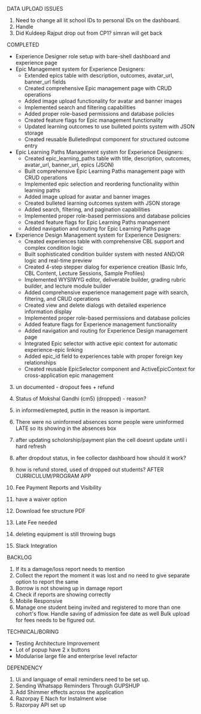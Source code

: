DATA UPLOAD ISSUES

1. Need to change all lit school IDs to personal IDs on the dashboard.
2. Handle 
2. Did Kuldeep Rajput drop out from CP1? simran will get back

COMPLETED
- Experience Designer role setup with bare-shell dashboard and experience page
- Epic Management system for Experience Designers:
  - Extended epics table with description, outcomes, avatar_url, banner_url fields
  - Created comprehensive Epic management page with CRUD operations
  - Added image upload functionality for avatar and banner images
  - Implemented search and filtering capabilities
  - Added proper role-based permissions and database policies
  - Created feature flags for Epic management functionality
  - Updated learning outcomes to use bulleted points system with JSON storage
  - Created reusable BulletedInput component for structured outcome entry
- Epic Learning Paths Management system for Experience Designers:
  - Created epic_learning_paths table with title, description, outcomes, avatar_url, banner_url, epics (JSON)
  - Built comprehensive Epic Learning Paths management page with CRUD operations
  - Implemented epic selection and reordering functionality within learning paths
  - Added image upload for avatar and banner images
  - Created bulleted learning outcomes system with JSON storage
  - Added search, filtering, and pagination capabilities
  - Implemented proper role-based permissions and database policies
  - Created feature flags for Epic Learning Paths management
  - Added navigation and routing for Epic Learning Paths page
- Experience Design Management system for Experience Designers:
  - Created experiences table with comprehensive CBL support and complex condition logic
  - Built sophisticated condition builder system with nested AND/OR logic and real-time preview
  - Created 4-step stepper dialog for experience creation (Basic Info, CBL Content, Lecture Sessions, Sample Profiles)
  - Implemented WYSIWYG editor, deliverable builder, grading rubric builder, and lecture module builder
  - Added comprehensive experience management page with search, filtering, and CRUD operations
  - Created view and delete dialogs with detailed experience information display
  - Implemented proper role-based permissions and database policies
  - Added feature flags for Experience management functionality
  - Added navigation and routing for Experience Design management page
  - Integrated Epic selector with active epic context for automatic experience-epic linking
  - Added epic_id field to experiences table with proper foreign key relationships
  - Created reusable EpicSelector component and ActiveEpicContext for cross-application epic management
3. un documented - dropout fees + refund
4. Status of Mokshal Gandhi (cm5) (dropped) - reason?
5. in informed/emepted, puttin in the reason is important.
6. There were no uninformed absences
   some people were uninformed LATE so its showing in the absences box

7. after updating scholorship/payment plan the cell doesnt update until i hard refresh
8. after dropdout status, in fee collector dashboard how should it work?
9. how is refund stored, used of dropped out students?
   AFTER CURRICULUM/PROGRAM APP

10. Fee Payment Reports and Visibility
11. have a waiver option
12. Download fee structure PDF
13. Late Fee needed
14. deleting equipment is still throwing bugs
15. Slack Integration

BACKLOG

1. If its a damage/loss report needs to mention
2. Collect the report the moment it was lost and no need to give separate option to report the same
3. Borrow is not showing up in damage report
4. Check if reports are showing correctly
5. Mobile Responsive
6. Manage one student being invited and registered to more than one cohort's flow.
   Handle saving of admission fee date as well
   Bulk upload for fees needs to be figured out.

TECHNICAL/BORING

- Testing Architecture Improvement
- Lot of popup have 2 x buttons
- Modularise large file and enterprise level refactor

DEPENDENCY

1. Ui and language of email reminders need to be set up.
2. Sending Whatsapp Reminders Through GUPSHUP
3. Add Shimmer effects across the application
4. Razorpay E Nach for Instalment wise
5. Razorpay API set up
